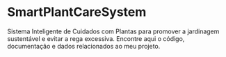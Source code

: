 # SmartPlantCareSystem
Sistema Inteligente de Cuidados com Plantas para promover a jardinagem sustentável e evitar a rega excessiva. Encontre aqui o código, documentação e dados relacionados ao meu projeto.
